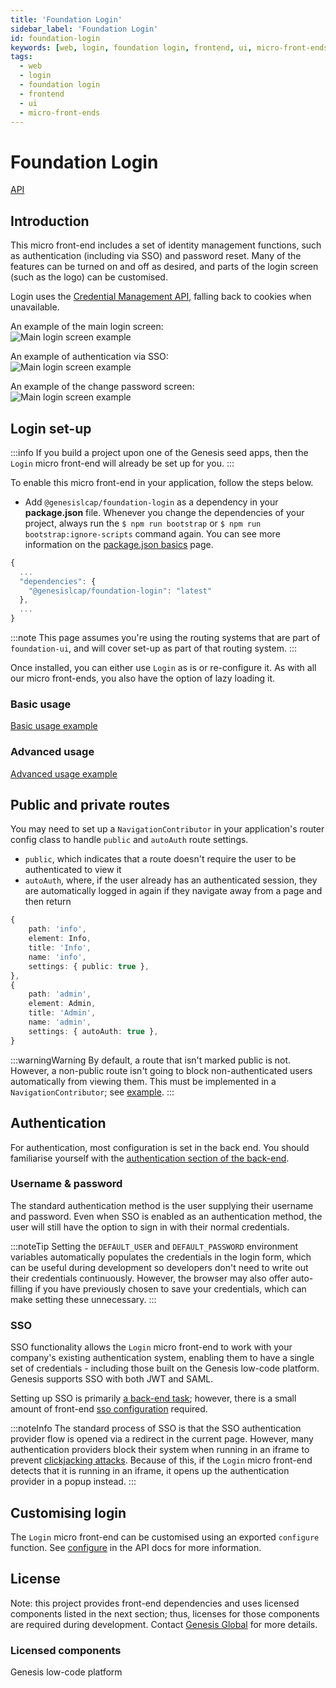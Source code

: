 ```yaml
---
title: 'Foundation Login'
sidebar_label: 'Foundation Login'
id: foundation-login
keywords: [web, login, foundation login, frontend, ui, micro-front-ends]
tags:
  - web
  - login
  - foundation login
  - frontend
  - ui
  - micro-front-ends
---
```


# Foundation Login

[API](./docs/api/index.md)

## Introduction

This micro front-end includes a set of identity management functions, such as authentication (including via SSO) and password reset. Many of the features can be turned on and off as desired, and parts of the login screen (such as the logo) can be customised.

Login uses the [Credential Management API](https://developer.mozilla.org/en-US/docs/Web/API/Credential_Management_API), falling back to cookies when unavailable.

An example of the main login screen: <br/>
![Main login screen example](./docs/img/foundation-login_login-standard.png)

An example of authentication via SSO: <br/>
![Main login screen example](./docs/img/foundation-login_login-sso.png)

<!-- An example of the forgotten password screen: <br/>
![Main login screen example](./docs/img/foundation-login_forgotten-password.png) -->

An example of the change password screen: <br/>
![Main login screen example](./docs/img/foundation-login_change-password.png)

<!-- An example of the request account screen: <br/>
![Main login screen example](./docs/img/foundation-login_request-account.png) -->

## Login set-up

:::info
If you build a project upon one of the Genesis seed apps, then the `Login` micro front-end will already be set up for you.
:::

To enable this micro front-end in your application, follow the steps below.

- Add `@genesislcap/foundation-login` as a dependency in your **package.json** file. Whenever you change the dependencies of your project, always run the `$ npm run bootstrap` or `$ npm run bootstrap:ignore-scripts` command again. You can see more information on the [package.json basics](../../../web/basics/package-json-basics/) page.

```javascript
{
  ...
  "dependencies": {
    "@genesislcap/foundation-login": "latest"
  },
  ...
}
```

:::note
This page assumes you're using the routing systems that are part of `foundation-ui`, and will cover set-up as part of that routing system.
:::

Once installed, you can either use `Login` as is or re-configure it. As with all our micro front-ends, you also have the option of lazy loading it.

### Basic usage

[Basic usage example](./docs/api/foundation-login.login.md#example)

### Advanced usage

[Advanced usage example](./docs/api/foundation-login.configure.md#example)

## Public and private routes

You may need to set up a `NavigationContributor` in your application's router config class to handle `public` and `autoAuth` route settings.

- `public`, which indicates that a route doesn't require the user to be authenticated to view it
- `autoAuth`, where, if the user already has an authenticated session, they are automatically logged in again if they navigate away from a page and then return  

```ts
{
    path: 'info',
    element: Info,
    title: 'Info',
    name: 'info',
    settings: { public: true },
},
{
    path: 'admin',
    element: Admin,
    title: 'Admin',
    name: 'admin',
    settings: { autoAuth: true },
}
```

:::warningWarning
By default, a route that isn't marked public is not. However, a non-public route isn't going to block non-authenticated users automatically from viewing them. This must be implemented in a `NavigationContributor`; see [example](./docs/api/foundation-login.login.md#example).
:::

## Authentication

For authentication, most configuration is set in the back end. You should familiarise yourself with the [authentication section of the back-end](../../../server/access-control/introduction).

### Username & password

The standard authentication method is the user supplying their username and password. Even when SSO is enabled as an authentication method, the user will still have the option to sign in with their normal credentials.

:::noteTip
Setting the `DEFAULT_USER` and `DEFAULT_PASSWORD` environment variables automatically populates the credentials in the login form, which can be useful during development so developers don't need to write out their credentials continuously. However, the browser may also offer auto-filling if you have previously chosen to save your credentials, which can make setting these unnecessary.
:::

### SSO

SSO functionality allows the `Login` micro front-end to work with your company's existing authentication system, enabling them to have a single set of credentials - including those built on the Genesis low-code platform. Genesis supports SSO with both JWT and SAML.

Setting up SSO is primarily [a back-end task](../../../server/access-control/SSO-jwt); however, there is a small amount of front-end [sso configuration](docs/api/foundation-login.loginconfig.sso.md) required.

:::noteInfo
The standard process of SSO is that the SSO authentication provider flow is opened via a redirect in the current page. However, many authentication providers block their system when running in an iframe to prevent [clickjacking attacks](https://owasp.org/www-community/attacks/Clickjacking). Because of this, if the `Login` micro front-end detects that it is running in an iframe, it opens up the authentication provider in a popup instead.
:::

## Customising login

The `Login` micro front-end can be customised using an exported `configure` function. See [configure](docs/api/foundation-login.configure.md) in the API docs for more information.

## License

Note: this project provides front-end dependencies and uses licensed components listed in the next section; thus, licenses for those components are required during development. Contact [Genesis Global](https://genesis.global/contact-us/) for more details.

### Licensed components
Genesis low-code platform
